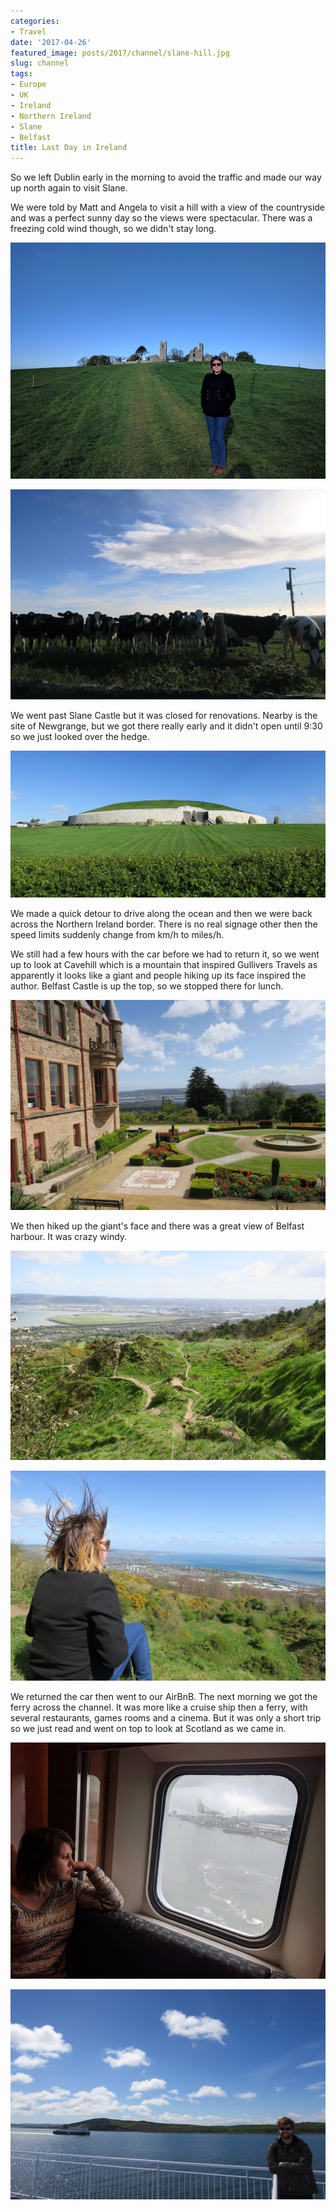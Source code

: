```yaml
---
categories:
- Travel
date: '2017-04-26'
featured_image: posts/2017/channel/slane-hill.jpg
slug: channel
tags:
- Europe
- UK
- Ireland
- Northern Ireland
- Slane
- Belfast
title: Last Day in Ireland
---
```


So we left Dublin early in the morning to avoid the traffic and made our way up north again to visit Slane.

We were told by Matt and Angela to visit a hill with a view of the countryside and was a perfect sunny day so the views were spectacular.
There was a freezing cold wind though, so we didn't stay long.

![""](slane-hill.jpg)

![""](cows.jpg)

We went past Slane Castle but it was closed for renovations.
Nearby is the site of Newgrange, but we got there really early and it didn't open until 9:30 so we just looked over the hedge.

![""](newgrange.jpg)

We made a quick detour to drive along the ocean and then we were back across the Northern Ireland border.
There is no real signage other then the speed limits suddenly change from km/h to miles/h.

We still had a few hours with the car before we had to return it, so we went up to look at Cavehill which is a mountain that inspired Gullivers Travels as apparently it looks like a giant and people hiking up its face inspired the author. Belfast Castle is up the top, so we stopped there for lunch.

![""](belfast-castle.jpg)

We then hiked up the giant's face and there was a great view of Belfast harbour. It was crazy windy.

![""](cavehill2.jpg)

![""](cavehill3.jpg)

We returned the car then went to our AirBnB. The next morning we got the ferry across the channel.
It was more like a cruise ship then a ferry, with several restaurants, games rooms and a cinema. But it was only a short trip so we just read and went on top to look at Scotland as we came in.

![""](cruise2.jpg)

![""](cruise.jpg)
